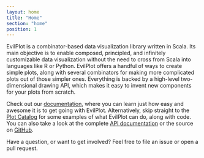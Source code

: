 ```yaml
---
layout: home
title: "Home"
section: "home"
position: 1
---
```


EvilPlot is a combinator-based data visualization library written in Scala.
Its main objective is to enable composed, principled, and infinitely customizable data visualization without the need
to cross from Scala into languages like R or Python.
EvilPlot offers a handful of ways to create simple plots, along with several combinators for making more complicated
plots out of those simpler ones.
Everything is backed by a high-level two-dimensional drawing API, which makes it easy to invent new components for your
plots from scratch.

Check out our [documentation](/cibotech/evilplot/getting-started.html), where you can learn just how easy and awesome it is
to get going with EvilPlot.
Alternatively, skip straight to the [Plot Catalog](/cibotech/evilplot/plot-catalog.html) for some examples of what
EvilPlot can do, along with code.
You can also take a look at the complete [API documentation](/cibotech/evilplot/scaladoc/jvm/index.html)
or the source on [GitHub](https://www.github.com/cibotech/evilplot).

Have a question, or want to get involved? Feel free to file an issue or open a pull request.
